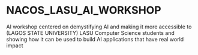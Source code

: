 # NACOS_LASU_AI_WORKSHOP
AI workshop centered on demystifying AI and making it more accessible to (LAGOS STATE UNIVERSITY) LASU Computer Science students and showing how it can be used to build AI applications that have real world impact
